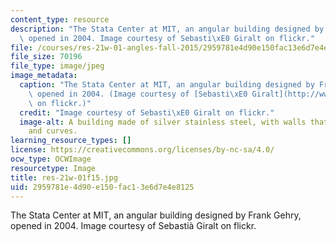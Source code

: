 ```yaml
---
content_type: resource
description: "The Stata Center at MIT, an angular building designed by Frank Gehry,\
  \ opened in 2004. Image courtesy of Sebasti\xE0 Giralt on flickr."
file: /courses/res-21w-01-angles-fall-2015/2959781e4d90e150fac13e6d7e4e8125_res-21w-01f15.jpg
file_size: 70196
file_type: image/jpeg
image_metadata:
  caption: "The Stata Center at MIT, an angular building designed by Frank Gehry,\
    \ opened in 2004. (Image courtesy of [Sebasti\xE0 Giralt](http://www.flickr.com/photos/sebastiagiralt/3145900480/)\
    \ on flickr.)"
  credit: "Image courtesy of Sebasti\xE0 Giralt on flickr."
  image-alt: A building made of silver stainless steel, with walls that slope in angles
    and curves.
learning_resource_types: []
license: https://creativecommons.org/licenses/by-nc-sa/4.0/
ocw_type: OCWImage
resourcetype: Image
title: res-21w-01f15.jpg
uid: 2959781e-4d90-e150-fac1-3e6d7e4e8125
---
```

The Stata Center at MIT, an angular building designed by Frank Gehry, opened in 2004. Image courtesy of Sebastià Giralt on flickr.